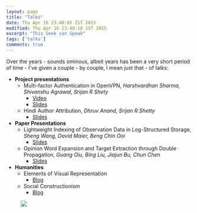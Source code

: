 ```yaml
---
layout: page
title: "Talks"
date: Thu Apr 16 23:40:05 IST 2015
modified: Thu Apr 16 23:40:10 IST 2015
excerpt: "This Geek can Speak"
tags: ['talks']
comments: true
---
```


Over the years - sounds ominous, albeit years has been a very short period of time - I've given a couple - by couple, I mean just that - of talks:

- **Project presentations**
    - Multi-factor Authentication in OpenVPN, *Harshvardhan Sharma, Shivanshu Agrawal, Srijan R Shety*
        - [Video](https://air.mozilla.org/mwos-2014-openvpn-mfa/)
        - [Slides](/talks/MWoS.pdf)
    - Hindi Author Attribution, *Dhruv Anand, Srijan R Shetty*
        - [Slides](/talks/author_attribution.pdf)
- **Paper Presentations**
    - Lightweight Indexing of Observation Data in Log-Structured Storage, *Sheng Wang, David Maier, Beng Chin Ooi*
        - [Slides](/talks/lightweight_indexing.pdf)
    - Opinion Word Expansion and Target Extraction through Double Propagation, *Guang Oiu, Bing Liu, Jiajun Bu, Chun Chen*
        - [Slides](/talks/opinion_extraction.pdf)
- **Humanities**
    - Elements of Visual Representation
        - [Blog](/writeup/art106-elements-of-visual-representation/)
    - Social Constructionism
        - [Blog](/social-constructionism)


<figure>
    <a href="https://imgs.xkcd.com/comics/ted_talk.png">
        <img src="https://imgs.xkcd.com/comics/ted_talk.png"/>
    </a>
</figure>
